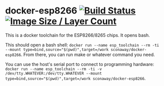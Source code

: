 # docker-esp8266 [![Build Status](https://travis-ci.com/SConaway/docker-esp8266.svg?branch=master)](https://travis-ci.com/SConaway/docker-esp8266) [![Image Size / Layer Count](https://images.microbadger.com/badges/image/sconaway/docker-esp8266.svg)](https://microbadger.com/images/sconaway/docker-esp8266)

This is a docker toolchain for the ESP8266/8265 chips. It opens bash.

This should open a bash shell: `docker run --name esp_toolchain --rm -ti --mount type=bind,source="$(pwd)",target=/work sconaway/docker-esp8266`. From there, you can run make or whatever command you need.

You can use the host's serial port to connect to programming hardware: `docker run --name esp_toolchain --rm -ti -v /dev/tty.WHATEVER:/dev/tty.WHATEVER --mount type=bind,source="$(pwd)",target=/work sconaway/docker-esp8266`.
